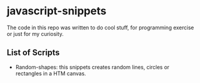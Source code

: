 # javascript-snippets
The code in this repo was written to do cool stuff, for programming exercise or just for my curiosity.

## List of Scripts

- Random-shapes: this snippets creates random lines, circles or rectangles in a HTM canvas.
